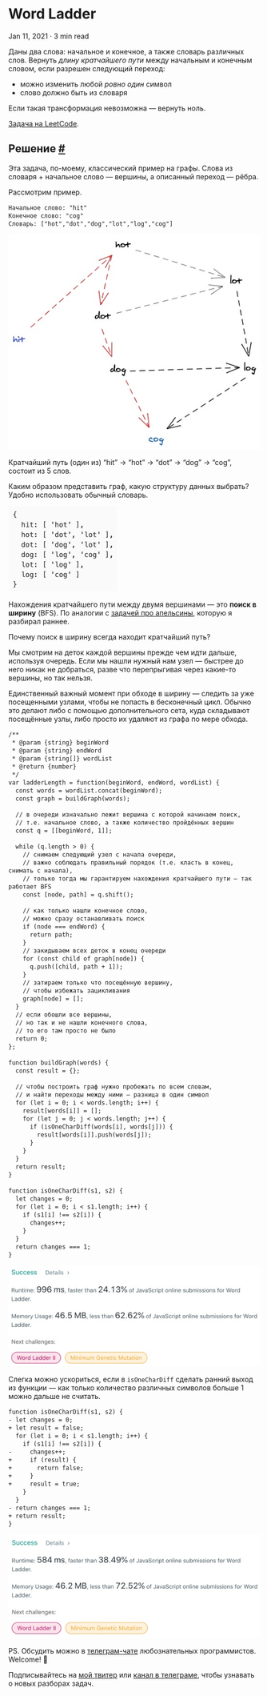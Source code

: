 Word Ladder
===========

Jan 11, 2021 · 3 min read

Даны два слова: начальное и конечное, а также словарь различных слов. Вернуть _длину кратчайшего пути_ между начальным и конечным словом, если разрешен следующий переход:

*   можно изменить любой _ровно один_ символ
*   слово должно быть из словаря

Если такая трансформация невозможна — вернуть ноль.

[Задача на LeetCode](https://leetcode.com/problems/word-ladder/).

Решение [#](#решение)
---------------------

Эта задача, по-моему, классический пример на графы. Слова из словаря + начальное слово — вершины, а описанный переход — рёбра.

Рассмотрим пример.

    Начальное слово: "hit"
    Конечное слово: "cog"
    Словарь: ["hot","dot","dog","lot","log","cog"]
    

![](/images/word-ladder--ex.jpg)

Кратчайший путь (один из) “hit” -> “hot” -> “dot” -> “dog” -> “cog”, состоит из 5 слов.

Каким образом представить граф, какую структуру данных выбрать? Удобно использовать обычный словарь.

![](/images/word-ladder--graph.jpg)

Нахождения кратчайшего пути между двумя вершинами — это **поиск в ширину** (BFS). По аналогии с [задачей про апельсины](/posts/rotting-oranges.md), которую я разбирал раннее.

Почему поиск в ширину всегда находит кратчайший путь?

Мы смотрим на деток каждой вершины прежде чем идти дальше, используя очередь. Если мы нашли нужный нам узел — быстрее до него никак не добраться, разве что перепрыгивая через какие-то вершины, но так нельзя.

Единственный важный момент при обходе в ширину — следить за уже посещенными узлами, чтобы не попасть в бесконечный цикл. Обычно это делают либо с помощью дополнительного сета, куда складывают посещённые узлы, либо просто их удаляют из графа по мере обхода.

    /**
     * @param {string} beginWord
     * @param {string} endWord
     * @param {string[]} wordList
     * @return {number}
     */
    var ladderLength = function(beginWord, endWord, wordList) {
      const words = wordList.concat(beginWord);
      const graph = buildGraph(words);
    
      // в очереди изначально лежит вершина с которой начинаем поиск,
      // т.е. начальное слово, а также количество пройдённых вершин
      const q = [[beginWord, 1]];
    
      while (q.length > 0) {
        // снимаем следующий узел с начала очереди,
        // важно соблюдать правильный порядок (т.е. класть в конец, снимать с начала),
        // только тогда мы гарантируем нахождения кратчайшего пути — так работает BFS
        const [node, path] = q.shift();
    
        // как только нашли конечное слово,
        // можно сразу останавливать поиск
        if (node === endWord) {
          return path;
        }
        // закидываем всех деток в конец очереди
        for (const child of graph[node]) {
          q.push([child, path + 1]);
        }
        // затираем только что посещённую вершину,
        // чтобы избежать зацикливания
        graph[node] = [];
      }
      // если обошли все вершины,
      // но так и не нашли конечного слова,
      // то его там просто не было
      return 0;
    };
    
    function buildGraph(words) {
      const result = {};
    
      // чтобы построить граф нужно пробежать по всем словам,
      // и найти переходы между ними — разница в один символ
      for (let i = 0; i < words.length; i++) {
        result[words[i]] = [];
        for (let j = 0; j < words.length; j++) {
          if (isOneCharDiff(words[i], words[j])) {
            result[words[i]].push(words[j]);
          }
        }
      }
      return result;
    }
    
    function isOneCharDiff(s1, s2) {
      let changes = 0;
      for (let i = 0; i < s1.length; i++) {
        if (s1[i] !== s2[i]) {
          changes++;
        }
      }
      return changes === 1;
    }
    

![](/images/word-ladder--result.jpg)

Слегка можно ускориться, если в `isOneCharDiff` сделать ранний выход из функции — как только количество различных символов больше 1 можно дальше не считать.

    function isOneCharDiff(s1, s2) {
    - let changes = 0;
    + let result = false;
      for (let i = 0; i < s1.length; i++) {
        if (s1[i] !== s2[i]) {
    -     changes++;
    +     if (result) {
    +       return false;
    +     }
    +     result = true;
        }
      }
    - return changes === 1;
    + return result;
    }
    

![](/images/word-ladder--result2.jpg)

PS. Обсудить можно в [телеграм-чате](https://t.me/ctci_chat_ru) любознательных программистов. Welcome! 🤗

Подписывайтесь на [мой твитер](https://twitter.com/vitkarpov) или [канал в телеграме](https://t.me/coding_interviews), чтобы узнавать о новых разборах задач.